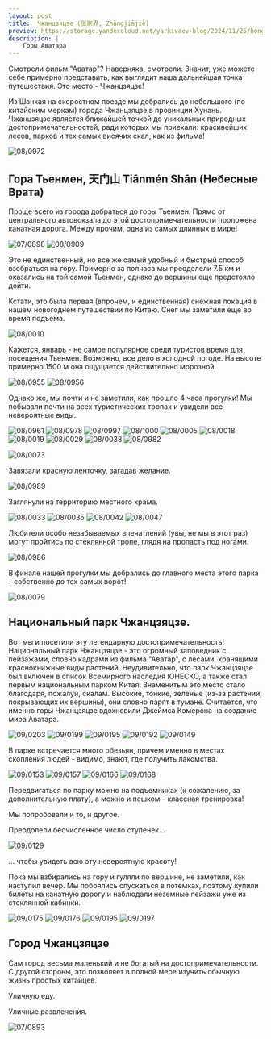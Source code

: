 ```yaml
---
layout: post
title:  Чжанцзяцзе (张家界, Zhāngjiājiè)
preview: https://storage.yandexcloud.net/yarkivaev-blog/2024/11/25/hong_kong_metro.jpg
description: |
    Горы Аватара
---
```



Смотрели фильм "Аватар"? Наверняка, смотрели. Значит, уже можете себе примерно представить, как выглядит наша дальнейшая точка путешествия. Это место - Чжанцзяцзе! 

Из Шанхая на скоростном поезде мы добрались до небольшого (по китайским меркам) города Чжанцзяцзе в провинции Хунань. Чжанцзяцзе является ближайшей точкой до уникальных природных достопримечательностей, ради которых мы приехали: красивейших лесов, парков и тех самых висячих скал, как из фильма! 

![08/0972][08/0972]

## Гора Тьенмен, 天门山 Tiānmén Shān (Небесные Врата)

Проще всего из города добраться до горы Тьенмен. Прямо от центрального автовокзала до этой достопримечательности проложена канатная дорога. Между прочим, одна из самых длинных в мире! 

![07/0898][07/0898]
![08/0909][08/0909]

Это не единственный, но все же самый удобный и быстрый способ взобраться на гору. Примерно за полчаса мы преодолели 7.5 км и оказались на той самой Тьенмен, однако до вершины еще предстояло дойти. 

Кстати, это была первая (впрочем, и единственная) снежная локация в нашем новогоднем путешествии по Китаю. Снег мы заметили еще во время подъема. 

![08/0010][08/0010]

Кажется, январь - не самое популярное среди туристов время для посещения Тьенмен. Возможно, все дело в холодной погоде. На высоте примерно 1500 м она ощущается действительно морозной.

![08/0955][08/0955]
![08/0956][08/0956]

Однако же, мы почти и не заметили, как прошло 4 часа прогулки! Мы побывали почти на всех туристических тропах и увидели все невероятные виды. 

![08/0961][08/0961]
![08/0978][08/0978]
![08/0997][08/0997]
![08/1000][08/1000]
![08/0005][08/0005]
![08/0018][08/0018]
![08/0019][08/0019]
![08/0029][08/0029]
![08/0038][08/0038]
![08/0982][08/0982]


![08/0073][08/0073]

Завязали красную ленточку, загадав желание.

![08/0989][08/0989]

Заглянули на территорию местного храма.

![08/0033][08/0033]
![08/0035][08/0035]
![08/0042][08/0042]
![08/0047][08/0047]

Любители особо незабываемых впечатлений (увы, не мы в этот раз) могут пройтись по стеклянной тропе, глядя на пропасть под ногами.

![08/0986][08/0986]

В финале нашей прогулки мы добрались до главного места этого парка - собственно до тех самых ворот!

![08/0079][08/0079]


## Национальный парк Чжанцзяцзе.

Вот мы и посетили эту легендарную достопримечательность! Национальный парк Чжанцзяцзе - это огромный заповедник с пейзажами, словно кадрами из фильма "Аватар", с лесами, хранящими краснокнижные виды растений. Неудивительно, что парк Чжанцзяцзе был включен в список Всемирного наследия ЮНЕСКО, а также стал первым национальным парком Китая.  Знаменитым это место стало благодаря, пожалуй, скалам. Высокие, тонкие, зеленые (из-за растений, покрывающих их вершины), они словно парят в тумане. Считается, что именно горы Чжанцзяцзе вдохновили Джеймса Кэмерона на создание мира Аватара.

![09/0203][09/0203]
![09/0199][09/0199]
![09/0195][09/0195]
![09/0192][09/0192]
![09/0149][09/0149]

В парке встречается много обезьян, причем именно в местах скопления людей - видимо, знают, где получить лакомства.

![09/0153][09/0153]
![09/0157][09/0157]
![09/0166][09/0166]
![09/0168][09/0168]

Передвигаться по парку можно на подъемниках (к сожалению, за дополнительную плату), а можно и пешком - классная тренировка! 

Мы попробовали и то, и другое.

Преодолели бесчисленное число ступенек...

![09/0129][09/0129]

... чтобы увидеть всю эту невероятную красоту!

Пока мы взбирались на гору и гуляли по вершине, не заметили, как наступил вечер. Мы побоялись спускаться в потемках, поэтому купили билеты на канатную дорогу и наблюдали неземные пейзажи уже из стеклянной кабинки.

![09/0175][09/0175]
![09/0176][09/0176]
![09/0195][09/0195]
![09/0197][09/0197]

## Город Чжанцзяцзе

Сам город весьма маленький и не богатый на достопримечательности. С другой стороны, это позволяет в полной мере изучить обычную жизнь простых китайцев.

Уличную еду.

Уличные развлечения.

![07/0893][07/0893]


[08/0972]: imgs/08/DSC_0972.JPG
[08/0010]: imgs/08/DSC_0010.JPG
[08/0986]: imgs/08/DSC_0986.JPG
[09/0153]: imgs/09/DSC_0153.JPG
[09/0157]: imgs/09/DSC_0157.JPG
[09/0166]: imgs/09/DSC_0166.JPG
[09/0168]: imgs/09/DSC_0168.JPG
[09/0175]: imgs/09/DSC_0175.JPG
[09/0176]: imgs/09/DSC_0176.JPG
[09/0195]: imgs/09/DSC_0195.JPG
[09/0197]: imgs/09/DSC_0197.JPG
[07/0893]: imgs/07/DSC_0893.JPG
[07/0898]: imgs/07/DSC_0898.JPG
[08/0909]: imgs/08/DSC_0909.JPG
[08/0955]: imgs/08/DSC_0955.JPG
[08/0956]: imgs/08/DSC_0956.JPG
[08/0989]: imgs/08/DSC_0989.JPG
[08/0033]: imgs/08/DSC_0033.JPG
[08/0035]: imgs/08/DSC_0035.JPG
[08/0042]: imgs/08/DSC_0042.JPG
[08/0047]: imgs/08/DSC_0047.JPG
[08/0073]: imgs/08/DSC_0073.JPG
[08/0079]: imgs/08/DSC_0079.JPG
[08/0961]: imgs/08/DSC_0961.JPG
[08/0978]: imgs/08/DSC_0978.JPG
[08/0997]: imgs/08/DSC_0997.JPG
[08/1000]: imgs/08/DSC_1000.JPG
[08/0005]: imgs/08/DSC_0005.JPG
[08/0018]: imgs/08/DSC_0018.JPG
[08/0019]: imgs/08/DSC_0019.JPG
[08/0029]: imgs/08/DSC_0029.JPG
[08/0038]: imgs/08/DSC_0038.JPG
[08/0982]: imgs/08/DSC_0982.JPG
[09/0129]: imgs/09/DSC_0129.JPG
[09/0203]: imgs/09/DSC_0203.JPG
[09/0199]: imgs/09/DSC_0199.JPG
[09/0195]: imgs/09/DSC_0195.JPG
[09/0192]: imgs/09/DSC_0192.JPG
[09/0149]: imgs/09/DSC_0149.JPG
